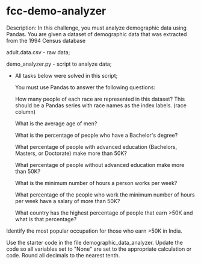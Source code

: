 # fcc-demo-analyzer
Description: In this challenge, you must analyze demographic data using Pandas. You are given a dataset of demographic data that was extracted from the 1994 Census database

adult.data.csv - raw data;

demo_analyzer.py - script to analyze data;

* All tasks below were solved in this script;
 
  You must use Pandas to answer the following questions:
  
  How many people of each race are represented in this dataset? This should be a Pandas series with race names as the index labels. (race column)
  
  What is the average age of men?
  
  What is the percentage of people who have a Bachelor's degree?
  
  What percentage of people with advanced education (Bachelors, Masters, or Doctorate) make more than 50K?
  
  What percentage of people without advanced education make more than 50K?
  
  What is the minimum number of hours a person works per week?
  
  What percentage of the people who work the minimum number of hours per week have a salary of more than 50K?
  
  What country has the highest percentage of people that earn >50K and what is that percentage?
  
 Identify the most popular occupation for those who earn >50K in India.
 
 Use the starter code in the file demographic_data_analyzer. Update the code so all variables set to "None" are set to the appropriate calculation or code. Round all decimals to the nearest tenth.

